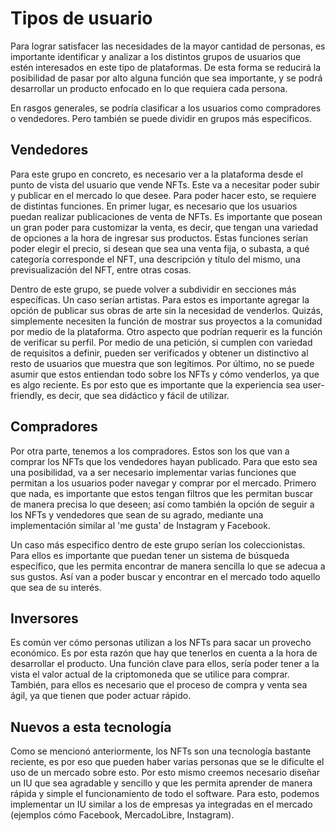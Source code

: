 # Tipos de usuario
Para lograr satisfacer las necesidades de la mayor cantidad de personas, es importante identificar y analizar a los distintos grupos de usuarios que estén interesados en este tipo de plataformas. De esta forma se reducirá la posibilidad de pasar por alto alguna función que sea importante, y se podrá desarrollar un producto enfocado en lo que requiera cada persona. 

En rasgos generales, se podría clasificar a los usuarios como compradores o vendedores. Pero también se puede dividir en grupos más especificos. 

## Vendedores
Para este grupo en concreto, es necesario ver a la plataforma desde el punto de vista del usuario que vende NFTs. Este va a necesitar poder subir y publicar en el mercado lo que desee. Para poder hacer esto, se requiere de distintas funciones. En primer lugar, es necesario que los usuarios puedan realizar publicaciones de venta de NFTs. Es importante que posean un gran poder para customizar la venta, es decir, que tengan una variedad de opciones a la hora de ingresar sus productos. Estas funciones serían poder elegir el precio, si desean que sea una venta fija, o subasta, a qué categoría corresponde el NFT, una descripción y título del mismo, una previsualización del NFT, entre otras cosas.

Dentro de este grupo, se puede volver a subdividir en secciones más específicas. Un caso serían artistas. Para estos es importante agregar la opción de publicar sus obras de arte sin la necesidad de venderlos. Quizás, simplemente necesiten la función de mostrar sus proyectos a la comunidad por medio de la plataforma. Otro aspecto que podrían requerir es la función de verificar su perfil. Por medio de una petición, si cumplen con variedad de requisitos a definir, pueden ser verificados y obtener un distinctivo al resto de usuarios que muestra que son legítimos. Por último, no se puede asumir que estos entiendan todo sobre los NFTs y cómo venderlos, ya que es algo reciente. Es por esto que es importante que la experiencia sea user-friendly, es decir, que sea didáctico y fácil de utilizar. 

## Compradores
Por otra parte, tenemos a los compradores. Estos son los que van a comprar los NFTs que los vendedores hayan publicado. Para que esto sea una posibilidad, va a ser necesario implementar varias funciones que permitan a los usuarios poder navegar y comprar por el mercado. Primero que nada, es importante que estos tengan filtros que les permitan buscar de manera precisa lo que deseen; así como también la opción de seguir a los NFTs y vendedores que sean de su agrado, mediante una implementación similar al 'me gusta' de Instagram y Facebook. 

Un caso más especifico dentro de este grupo serían los coleccionistas. Para ellos es importante que puedan tener un sistema de búsqueda específico, que les permita encontrar de manera sencilla lo que se adecua a sus gustos. Así van a poder buscar y encontrar en el mercado todo aquello que sea de su interés. 

## Inversores
Es común ver cómo personas utilizan a los NFTs para sacar un provecho económico. Es por esta razón que hay que tenerlos en cuenta a la hora de desarrollar el producto. Una función clave para ellos, sería poder tener a la vista el valor actual de la criptomoneda que se utilice para comprar. También, para ellos es necesario que el proceso de compra y venta sea ágil, ya que tienen que poder actuar rápido. 

## Nuevos a esta tecnología
Como se mencionó anteriormente, los NFTs son una tecnología bastante reciente, es por eso que pueden haber varias personas que se le dificulte el uso de un mercado sobre esto. Por esto mismo creemos necesario diseñar un IU que sea agradable y sencillo y que les permita aprender de manera rápida y simple el funcionamiento  de todo el software. Para esto, podemos implementar un IU similar a los de empresas ya integradas en el mercado (ejemplos cómo Facebook, MercadoLibre, Instagram).
